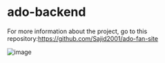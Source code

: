 # ado-backend

For more information about the project, go to this repository:https://github.com/Sajid2001/ado-fan-site

![image](https://github.com/Sajid2001/ado-backend/assets/60523377/33e403af-f086-49c7-b959-0f0a5c9b5932)
